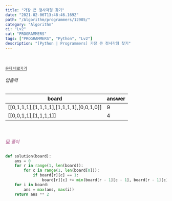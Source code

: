 ```yaml
---
title: "가장 큰 정사각형 찾기"
date: "2021-02-06T13:48:46.169Z"
path: "/Algorithm/programmers/12905/"
category: "Algorithm"
ci: "Lv2"
cat: "PROGRAMMERS"
tags: ["PROGRAMMERS", "Python", "Lv2"]
description: "[Python | Programmers] 가장 큰 정사각형 찾기"
---
```


<br />

<a href="https://programmers.co.kr/learn/courses/30/lessons/12905"><small>문제 바로가기</small></a>

###### 입출력

| board                                     | answer |
| ----------------------------------------- | ------ |
| [[0,1,1,1],[1,1,1,1],[1,1,1,1],[0,0,1,0]] | 9      |
| [[0,0,1,1],[1,1,1,1]]                     | 4      |

<br />

##### <h5 style="color:#C587AE;">💻 풀이</h5>

```python
def solution(board):
    ans = 0
    for r in range(1, len(board)):
        for c in range(1, len(board[0])):
            if board[r][c] == 1:
                board[r][c] += min(board[r - 1][c - 1], board[r - 1][c], board[r][c - 1])
    for i in board:
        ans = max(ans, max(i))
    return ans ** 2
```

<br />

